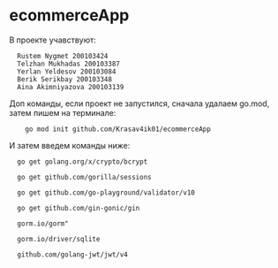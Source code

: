 # ecommerceApp
  В проекте учавствуют:
    
      Rustem Nygmet 200103424
      Telzhan Mukhadas 200103387
      Yerlan Yeldesov 200103084
      Berik Serikbay 200103348
      Aina Akimniyazova 200103139
      

 
Доп команды, если проект не запустился, сначала удалаем go.mod, затем пишем на терминале:
        
        go mod init github.com/Krasav4ik01/ecommerceApp
        
        
 И затем введем команды ниже:
  
      
      go get golang.org/x/crypto/bcrypt
      
      go get github.com/gorilla/sessions
      
      go get github.com/go-playground/validator/v10
      
      go get github.com/gin-gonic/gin
      
      gorm.io/gorm"
      
      gorm.io/driver/sqlite
      
      github.com/golang-jwt/jwt/v4



